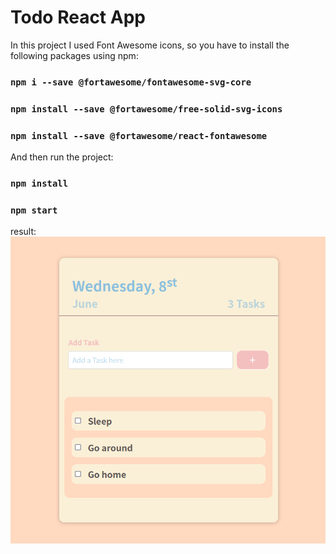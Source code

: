 # Todo React App




In this project I used Font Awesome icons, so you have to install the following packages using npm:

### `npm i --save @fortawesome/fontawesome-svg-core`
### `npm install --save @fortawesome/free-solid-svg-icons`
### `npm install --save @fortawesome/react-fontawesome`

And then run the project:
### `npm install`
### `npm start`
result:<br>
![Button example](https://github.com/sf-kashfi/Todo-List/blob/master/src/demo.png)
